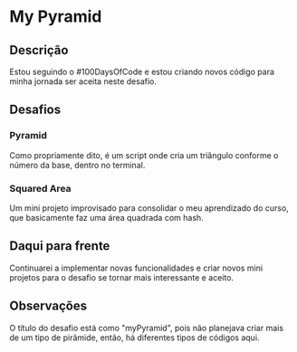 # My Pyramid

## Descrição

Estou seguindo o #100DaysOfCode e estou criando novos código para minha jornada ser aceita neste desafio.

## Desafios

### Pyramid

Como propriamente dito, é um script onde cria um triângulo conforme o número da base, dentro no terminal.

### Squared Area

Um mini projeto improvisado para consolidar o meu aprendizado do curso, que basicamente faz uma área quadrada com hash.

## Daqui para frente

Continuarei a implementar novas funcionalidades e criar novos mini projetos para o desafio se tornar mais interessante e aceito.

## Observações

O título do desafio está como "myPyramid", pois não planejava criar mais de um tipo de pirâmide, então, há diferentes tipos de códigos aqui.
